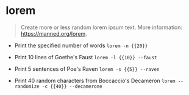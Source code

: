 # lorem
> Create more or less random lorem ipsum text.
> More information: <https://manned.org/lorem>.

- Print the specified number of words
`lorem -n {{20}}`

- Print 10 lines of Goethe's Faust
`lorem -l {{10}} --faust`

- Print 5 sentences of Poe's Raven
`lorem -s {{5}} --raven`

- Print 40 random characters from Boccaccio's Decameron
`lorem --randomize -c {{40}} --decamerone`
